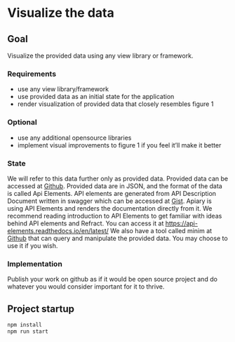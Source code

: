 # Visualize the data
## Goal
Visualize the provided data using any view library or framework. 

### Requirements
- use any view library/framework
- use provided data as an initial state for the application
- render visualization of provided data that closely resembles figure 1

### Optional
- use any additional opensource libraries
- implement visual improvements to figure 1 if you feel it’ll make it better

### State
We will refer to this data further only as provided data. Provided data can be accessed at [Github](https://gist.github.com/char0n/99eb9c1f088baf8f7a147a97dfd36d5c). Provided data are in JSON, and the format of the data is called Api Elements. API elements are generated from API Description Document written in swagger which can be accessed at [Gist](https://gist.github.com/char0n/7fc711a057c69cdb70c26e36307ae9e3). Apiary is using API Elements and renders the documentation directly from it. We recommend reading introduction to API Elements to get familiar with ideas behind API elements and Refract. You can access it at https://api-elements.readthedocs.io/en/latest/
We also have a tool called minim at [Github](https://github.com/refractproject/minim-api-description) that can query and manipulate the provided data. You may choose to use it if you wish.

### Implementation
Publish your work on github as if it would be open source project and do whatever you would consider important for it to thrive.

## Project startup

```bash
npm install
npm run start
```
